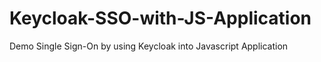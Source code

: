 # Keycloak-SSO-with-JS-Application
Demo Single Sign-On by using Keycloak into Javascript Application
